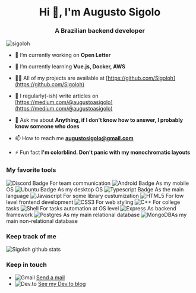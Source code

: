 <h1 align="center">Hi 👋, I'm Augusto Sigolo</h1>
<h3 align="center">A Brazilian backend developer</h3>

<p align="left"> <img src="https://komarev.com/ghpvc/?username=sigoloh&label=Profile%20views&color=0e75b6&style=flat" alt="sigoloh" /> </p>

- 🔭 I’m currently working on **Open Letter**

- 🌱 I’m currently learning **Vue.js, Docker, AWS**

- 👨‍💻 All of my projects are available at [https://github.com/Sigoloh](https://github.com/Sigoloh)

- 📝 I regularly(-ish) write articles on [https://medium.com/@augustoasigolo](https://medium.com/@augustoasigolo)

- 💬 Ask me about **Anything, if I don't know how to answer, I probably know someone who does**

- 📫 How to reach me **augustosigolo@gmail.com**

- ⚡ Fun fact **I'm colorblind. Don't panic with my monochromatic layouts**

### My favorite tools

![Discord Badge](https://img.shields.io/badge/Discord-7289DA?style=for-the-badge&logo=discord&logoColor=white) For team communication
![Android Badge](https://img.shields.io/badge/Android-3DDC84?style=for-the-badge&logo=android&logoColor=white) As my mobile OS
![Ubuntu Badge](https://img.shields.io/badge/Ubuntu-E95420?style=for-the-badge&logo=ubuntu&logoColor=white) As my desktop OS
![Typescript Badge](https://img.shields.io/badge/TypeScript-007ACC?style=for-the-badge&logo=typescript&logoColor=white) As the main language
![Javascript](https://img.shields.io/badge/JavaScript-323330?style=for-the-badge&logo=javascript&logoColor=F7DF1E) For some library custumization 
![HTML5](https://img.shields.io/badge/HTML5-E34F26?style=for-the-badge&logo=html5&logoColor=white) For low level frontend development
![CSS3](https://img.shields.io/badge/CSS3-1572B6?style=for-the-badge&logo=css3&logoColor=white) For web styling
![C++](https://img.shields.io/badge/C%2B%2B-00599C?style=for-the-badge&logo=c%2B%2B&logoColor=white) For college tasks
![Shell](https://img.shields.io/badge/Shell_Script-121011?style=for-the-badge&logo=gnu-bash&logoColor=white) For tasks automation at OS level
![Express](https://img.shields.io/badge/Express.js-404D59?style=for-the-badge) As backend framework
![Postgres](https://img.shields.io/badge/PostgreSQL-316192?style=for-the-badge&logo=postgresql&logoColor=white) As my main relational database
![MongoDB](https://img.shields.io/badge/MongoDB-4EA94B?style=for-the-badge&logo=mongodb&logoColor=white)As my main non-relational database



### Keep track of me

![Sigoloh github stats](https://github-readme-stats.vercel.app/api?username=Sigoloh&theme=radical)

### Keep in touch

- ![Gmail](https://img.shields.io/badge/Gmail-D14836?style=for-the-badge&logo=gmail&logoColor=white) [Send a mail](mailto:augustosigolo@gmail.com)
- ![Dev.to](https://img.shields.io/badge/dev.to-0A0A0A?style=for-the-badge&logo=dev.to&logoColor=white) [See my Dev.to blog ](https://dev.to/sigoloh)

